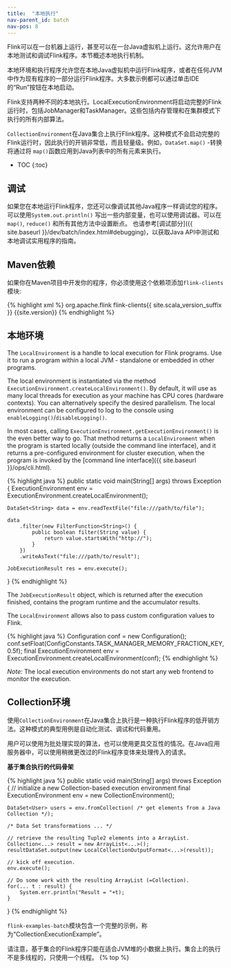 ```yaml
---
title:  "本地执行"
nav-parent_id: batch
nav-pos: 8
---
```

<!--
Licensed to the Apache Software Foundation (ASF) under one
or more contributor license agreements.  See the NOTICE file
distributed with this work for additional information
regarding copyright ownership.  The ASF licenses this file
to you under the Apache License, Version 2.0 (the
"License"); you may not use this file except in compliance
with the License.  You may obtain a copy of the License at

  http://www.apache.org/licenses/LICENSE-2.0

Unless required by applicable law or agreed to in writing,
software distributed under the License is distributed on an
"AS IS" BASIS, WITHOUT WARRANTIES OR CONDITIONS OF ANY
KIND, either express or implied.  See the License for the
specific language governing permissions and limitations
under the License.
-->

Flink可以在一台机器上运行，甚至可以在一台Java虚拟机上运行。这允许用户在本地测试和调试Flink程序。本节概述本地执行机制。

本地环境和执行程序允许您在本地Java虚拟机中运行Flink程序，或者在任何JVM中作为现有程序的一部分运行Flink程序。大多数示例都可以通过单击IDE的“Run”按钮在本地启动。

Flink支持两种不同的本地执行。LocalExecutionEnvironment将启动完整的Flink运行时，包括JobManager和TaskManager。这些包括内存管理和在集群模式下执行的所有内部算法。

`CollectionEnvironment`在Java集合上执行Flink程序。这种模式不会启动完整的Flink运行时，因此执行的开销非常低，而且轻量级。例如，`DataSet.map()` -转换将通过将 `map()`函数应用到Java列表中的所有元素来执行。

* TOC
{:toc}


## 调试

如果您在本地运行Flink程序，您还可以像调试其他Java程序一样调试您的程序。可以使用`System.out.println()` 写出一些内部变量，也可以使用调试器。可以在`map()`, `reduce()` 和所有其他方法中设置断点。
也请参考[调试部分]({{ site.baseurl }}/dev/batch/index.html#debugging)，以获取Java API中测试和本地调试实用程序的指南。

## Maven依赖

如果你在Maven项目中开发你的程序，你必须使用这个依赖项添加`flink-clients`模块:

{% highlight xml %}
<dependency>
  <groupId>org.apache.flink</groupId>
  <artifactId>flink-clients{{ site.scala_version_suffix }}</artifactId>
  <version>{{site.version}}</version>
</dependency>
{% endhighlight %}

## 本地环境

The `LocalEnvironment` is a handle to local execution for Flink programs. Use it to run a program within a local JVM - standalone or embedded in other programs.

The local environment is instantiated via the method `ExecutionEnvironment.createLocalEnvironment()`. By default, it will use as many local threads for execution as your machine has CPU cores (hardware contexts). You can alternatively specify the desired parallelism. The local environment can be configured to log to the console using `enableLogging()`/`disableLogging()`.

In most cases, calling `ExecutionEnvironment.getExecutionEnvironment()` is the even better way to go. That method returns a `LocalEnvironment` when the program is started locally (outside the command line interface), and it returns a pre-configured environment for cluster execution, when the program is invoked by the [command line interface]({{ site.baseurl }}/ops/cli.html).

{% highlight java %}
public static void main(String[] args) throws Exception {
    ExecutionEnvironment env = ExecutionEnvironment.createLocalEnvironment();

    DataSet<String> data = env.readTextFile("file:///path/to/file");

    data
        .filter(new FilterFunction<String>() {
            public boolean filter(String value) {
                return value.startsWith("http://");
            }
        })
        .writeAsText("file:///path/to/result");

    JobExecutionResult res = env.execute();
}
{% endhighlight %}

The `JobExecutionResult` object, which is returned after the execution finished, contains the program runtime and the accumulator results.

The `LocalEnvironment` allows also to pass custom configuration values to Flink.

{% highlight java %}
Configuration conf = new Configuration();
conf.setFloat(ConfigConstants.TASK_MANAGER_MEMORY_FRACTION_KEY, 0.5f);
final ExecutionEnvironment env = ExecutionEnvironment.createLocalEnvironment(conf);
{% endhighlight %}

*Note:* The local execution environments do not start any web frontend to monitor the execution.

## Collection环境

使用`CollectionEnvironment`在Java集合上执行是一种执行Flink程序的低开销方法。这种模式的典型用例是自动化测试、调试和代码重用。

用户可以使用为批处理实现的算法，也可以使用更具交互性的情况。在Java应用服务器中，可以使用稍微更改过的Flink程序变体来处理传入的请求。

**基于集合执行的代码骨架**

{% highlight java %}
public static void main(String[] args) throws Exception {
    // initialize a new Collection-based execution environment
    final ExecutionEnvironment env = new CollectionEnvironment();

    DataSet<User> users = env.fromCollection( /* get elements from a Java Collection */);

    /* Data Set transformations ... */

    // retrieve the resulting Tuple2 elements into a ArrayList.
    Collection<...> result = new ArrayList<...>();
    resultDataSet.output(new LocalCollectionOutputFormat<...>(result));

    // kick off execution.
    env.execute();

    // Do some work with the resulting ArrayList (=Collection).
    for(... t : result) {
        System.err.println("Result = "+t);
    }
}
{% endhighlight %}

`flink-examples-batch`模块包含一个完整的示例，称为“CollectionExecutionExample”。

请注意，基于集合的Flink程序只能在适合JVM堆的小数据上执行。集合上的执行不是多线程的，只使用一个线程。
{% top %}
